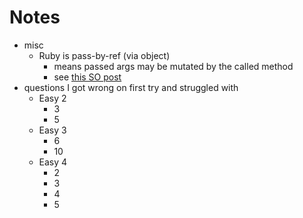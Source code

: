 # Notes

- misc
  - Ruby is pass-by-ref (via object)
    - means passed args may be mutated by the called method
    - see [this SO post](https://stackoverflow.com/questions/1872110/is-ruby-pass-by-reference-or-by-value)
- questions I got wrong on first try and struggled with
  - Easy 2
    - 3
    - 5
  - Easy 3
    - 6
    - 10
  - Easy 4
    - 2
    - 3
    - 4
    - 5

